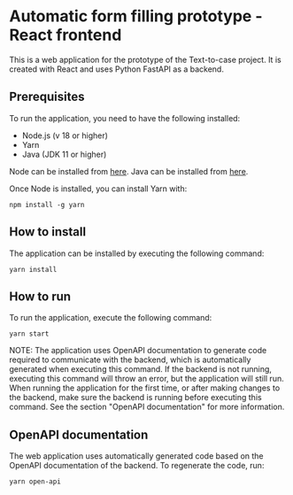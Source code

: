 # Automatic form filling prototype - React frontend
This is a web application for the prototype of the Text-to-case project. It is created with React and uses Python FastAPI as a backend.


## Prerequisites
To run the application, you need to have the following installed:
- Node.js (v 18 or higher)
- Yarn
- Java (JDK 11 or higher)

Node can be installed from [here](https://nodejs.org/en/download).
Java can be installed from [here](https://www.oracle.com/java/technologies/downloads/#java11-windows).

Once Node is installed, you can install Yarn with:
```
npm install -g yarn
```

## How to install
The application can be installed by executing the following command:
```
yarn install
```

## How to run
To run the application, execute the following command:
```
yarn start
```
NOTE: The application uses OpenAPI documentation to generate code required to communicate with the backend, which is automatically generated when executing this command. If the backend is not running, executing this command will throw an error, but the application will still run. When running the application for the first time, or after making changes to the backend, make sure the backend is running before executing this command. See the section "OpenAPI documentation" for more information.

## OpenAPI documentation
The web application uses automatically generated code based on the OpenAPI documentation of the backend. To regenerate the code, run:
```
yarn open-api
```
